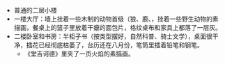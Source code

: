 - 普通的二层小楼
- 一楼大厅：墙上挂着一些木制的动物首级（狼、鹿、，挂着一些野生动物的素描画，餐桌上的篮子里放着干瘪的面包片，格纹桌布和家具上都落了一层灰。
- 二楼卧室和书房：半柜子书（按类型摆好，自然科普、骑士文学），桌面很干净，插花已经彻底枯萎了，台历还在八月份，笔筒里插着铅笔和钢笔。
	- 《堂吉诃德》里夹了一页火焰的素描画。